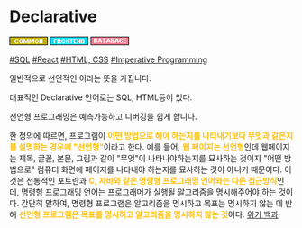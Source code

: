 # Declarative

![Common](../../2TAT1C/Label_Common.png)
![Frontend](../../2TAT1C/Label_Frontend.png)
![Database](../../2TAT1C/Label_Database.png)

<a href="">#SQL</a>
<a href="https://reactjs.org/">#React</a>
<a href="">#HTML, CSS</a>
<a href="https://github.com/MoonSupport/DICTIONARY/blob/master/DIC/I/Imperative.md">#Imperative Programming</a>


일반적으로 선언적인 이라는 뜻을 가집니다.

대표적인 Declarative 언어로는 SQL, HTML등이 있다.

선언형 프로그래밍은 예측가능하고 디버깅을 쉽게 합니다.

한 정의에 따르면, 프로그램이 <span style="color:#FFBF00; font-weight:bold;">어떤 방법으로 해야 하는지를 나타내기보다 무엇과 같은지를 설명하는 경우에 "선언형"</span>이라고 한다. 예를 들어, <span style="color:#FFBF00; font-weight:bold;">웹 페이지는 선언형</span>인데 웹페이지는 제목, 글꼴, 본문, 그림과 같이 "무엇"이 나타나야하는지를 묘사하는 것이지 "어떤 방법으로" 컴퓨터 화면에 페이지를 나타내야 하는지를 묘사하는 것이 아니기 때문이다. 이것은 전통적인 포트란과 <span style="color:#FFBF00; font-weight:bold;">C, 자바와 같은 명령형 프로그래밍 언어와는 다른 접근방식</span>인데, 명령형 프로그래밍 언어는 프로그래머가 실행될 알고리즘을 명시해주어야 하는 것이다. 간단히 말하여, 명령형 프로그램은 알고리즘을 명시하고 목표는 명시하지 않는 데 반해 <span style="color:#FFBF00; font-weight:bold;">선언형 프로그램은 목표를 명시하고 알고리즘을 명시하지 않는 것</span>이다.
<a href="https://ko.wikipedia.org/wiki/%EC%84%A0%EC%96%B8%ED%98%95_%ED%94%84%EB%A1%9C%EA%B7%B8%EB%9E%98%EB%B0%8D">위키 백과</a>